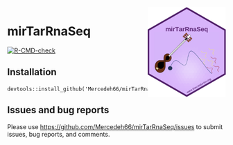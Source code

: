 <img src="man/figures/logo.png" align="right" alt="logo.png" width="180" />

# mirTarRnaSeq

<!-- badges: start -->
[![R-CMD-check](https://github.com/Mercedeh66/mirTarRnaSeq/workflows/R-CMD-check-bioc/badge.svg)](https://github.com/Mercedeh66/mirTarRnaSeq/actions)
<!-- badges: end -->

## Installation
```
devtools::install_github('Mercedeh66/mirTarRnaSeq')
```
## Issues and bug reports
Please use https://github.com/Mercedeh66/mirTarRnaSeq/issues to submit issues, bug reports, and comments.
